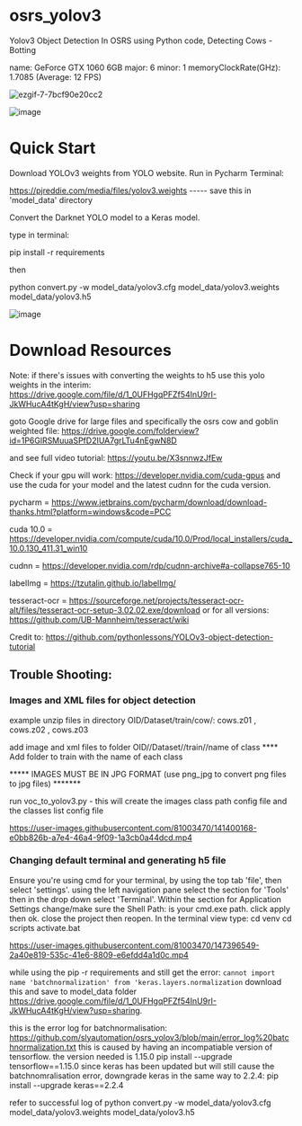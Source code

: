 # osrs_yolov3
Yolov3 Object Detection In OSRS using Python code, Detecting Cows - Botting

name: GeForce GTX 1060 6GB major: 6 minor: 1 memoryClockRate(GHz): 1.7085 (Average: 12 FPS)

![ezgif-7-7bcf90e20cc2](https://user-images.githubusercontent.com/81003470/132772257-80ac3835-7b7b-4f30-9ba5-91f7999506b5.gif)

 ![image](https://user-images.githubusercontent.com/81003470/116421155-ef104300-a881-11eb-930d-56b4b93511fd.png)


# Quick Start

Download YOLOv3 weights from YOLO website. Run in Pycharm Terminal: 


https://pjreddie.com/media/files/yolov3.weights ----- save this in 'model_data' directory

Convert the Darknet YOLO model to a Keras model.

type in terminal: 

pip install -r requirements

then

python convert.py -w model_data/yolov3.cfg model_data/yolov3.weights model_data/yolov3.h5

![image](https://user-images.githubusercontent.com/81003470/111890820-5ea04080-8a41-11eb-8fea-daf0a551bf07.png)

# Download Resources

Note: if there's issues with converting the weights to h5 use this yolo weights in the interim: https://drive.google.com/file/d/1_0UFHgqPFZf54InU9rI-JkWHucA4tKgH/view?usp=sharing

goto Google drive for large files and specifically the osrs cow and goblin weighted file: https://drive.google.com/folderview?id=1P6GlRSMuuaSPfD2IUA7grLTu4nEgwN8D

and see full video tutorial: https://youtu.be/X3snnwzJfEw

Check if your gpu will work: https://developer.nvidia.com/cuda-gpus and use the cuda for your model and the latest cudnn for the cuda version.

pycharm = https://www.jetbrains.com/pycharm/download/download-thanks.html?platform=windows&code=PCC

cuda 10.0 = https://developer.nvidia.com/compute/cuda/10.0/Prod/local_installers/cuda_10.0.130_411.31_win10

cudnn = https://developer.nvidia.com/rdp/cudnn-archive#a-collapse765-10

labelImg = https://tzutalin.github.io/labelImg/

tesseract-ocr = https://sourceforge.net/projects/tesseract-ocr-alt/files/tesseract-ocr-setup-3.02.02.exe/download or for all versions: https://github.com/UB-Mannheim/tesseract/wiki

Credit to: https://github.com/pythonlessons/YOLOv3-object-detection-tutorial

## Trouble Shooting:
### Images and XML files for object detection
example unzip files in directory OID/Dataset/train/cow/: cows.z01 , cows.z02 , cows.z03

add image and xml files to folder OID//Dataset//train//name of class **** Add folder to train with the name of each class 

***** IMAGES MUST BE IN JPG FORMAT (use png_jpg to convert png files to jpg files) *******

run voc_to_yolov3.py - this will create the images class path config file and the classes list config file 

https://user-images.githubusercontent.com/81003470/141400168-e0bb826b-a7e4-46a4-9f09-1a3cb0a44dcd.mp4

### Changing default terminal and generating h5 file
Ensure you're using cmd for your terminal, by using the top tab 'file', then select 'settings'.
using the left navigation pane select the section for 'Tools' then in the drop down select 'Terminal'.
Within the section for Application Settings change/make sure the Shell Path: is your cmd.exe path.
click apply then ok.
close the project then reopen. In the terminal view type: 
cd venv
cd scripts
activate.bat

https://user-images.githubusercontent.com/81003470/147396549-2a40e819-535c-41e6-8809-e6efdd4a1d0c.mp4

while using the pip -r requirements and still get the error: ```cannot import name 'batchnormalization' from 'keras.layers.normalization```
download this and save to model_data folder https://drive.google.com/file/d/1_0UFHgqPFZf54InU9rI-JkWHucA4tKgH/view?usp=sharing. 

this is the error log for batchnormalisation: https://github.com/slyautomation/osrs_yolov3/blob/main/error_log%20batchnormalization.txt
this is caused by having an incompatiable version of tensorflow. the version needed is 1.15.0
pip install --upgrade tensorflow==1.15.0
since keras has been updated but will still cause the batchnomralisation error, downgrade keras in the same way to 2.2.4:
pip install --upgrade keras==2.2.4

refer to successful log of python convert.py -w model_data/yolov3.cfg model_data/yolov3.weights model_data/yolov3.h5
